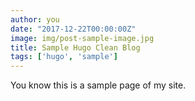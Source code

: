 ```yaml
---
author: you
date: "2017-12-22T00:00:00Z"
image: img/post-sample-image.jpg
title: Sample Hugo Clean Blog
tags: ['hugo', 'sample']
---
```


You know this is a sample page of my site.
